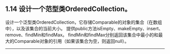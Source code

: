 ## 1.14 设计一个范型类OrderedCollection。
设计一个泛型类OrderedCollection，它存储Comparable的对象的集合（在数组中），以及该集合的当前大小。
提供public方法isEmpty、makeEmpty、insert、remove、findMin和findMax。
findMin和findMax分别返回该集合中最小的和最大的Comparable对象的引用（如果该集合为空，则返回null）。

---
